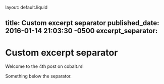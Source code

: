 layout: default.liquid

title: Custom excerpt separator
published_date: 2016-01-14 21:03:30 -0500
excerpt_separator: <!-- more -->
---

# Custom excerpt separator

Welcome to the 4th post on cobalt.rs!
<!-- more -->

Something below the separator.
